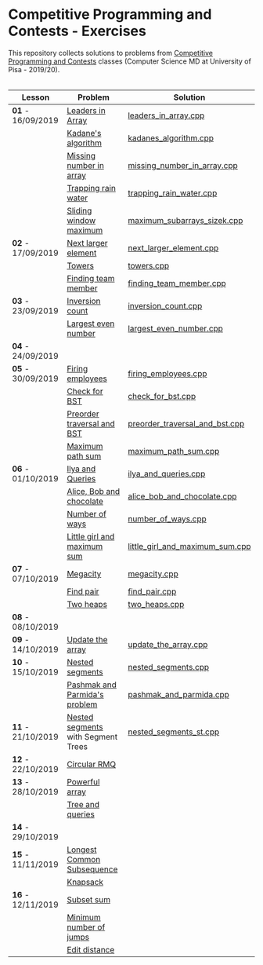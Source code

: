 # Competitive Programming and Contests - Exercises

This repository collects solutions to problems from [Competitive Programming and Contests](https://github.com/rossanoventurini/CompetitiveProgramming) classes (Computer Science MD at University of Pisa - 2019/20).
<br/><br/>

| Lesson | Problem | Solution |
| ------ | ------- | -------- |
| **01** - 16/09/2019 | [Leaders in Array](http://practice.geeksforgeeks.org/problems/leaders-in-an-array/0) | [leaders_in_array.cpp](https://github.com/lorenzovolpi/CPExercises/blob/master/source/lesson01/leaders_in_array/leaders_in_array.cpp) |
|        | [Kadane's algorithm](http://practice.geeksforgeeks.org/problems/kadanes-algorithm/0) | [kadanes_algorithm.cpp](http://practice.geeksforgeeks.org/problems/kadanes-algorithm/0) |
|        | [Missing number in array](http://practice.geeksforgeeks.org/problems/missing-number-in-array/0) | [missing_number_in_array.cpp](https://github.com/lorenzovolpi/CPExercises/blob/master/source/lesson01/missing_number_in_array/missing_number_in_array.cpp) |
|        | [Trapping rain water](http://practice.geeksforgeeks.org/problems/trapping-rain-water/0) | [trapping_rain_water.cpp](https://github.com/lorenzovolpi/CPExercises/blob/master/source/lesson01/trapping_rain_water/trapping_rain_water.cpp) |
|        | [Sliding window maximum](http://practice.geeksforgeeks.org/problems/maximum-of-all-subarrays-of-size-k/0) | [maximum_subarrays_sizek.cpp](https://github.com/lorenzovolpi/CPExercises/blob/master/source/lesson01/maximum_subarrays_sizek/maximum_subarrays_sizek.cpp) |
| **02** - 17/09/2019 | [Next larger element](http://practice.geeksforgeeks.org/problems/next-larger-element/0) | [next_larger_element.cpp](https://github.com/lorenzovolpi/CPExercises/blob/master/source/lesson02/next_larger_element/next_larger_element.cpp) |
|        | [Towers](http://codeforces.com/problemset/problem/37/A?locale=en) | [towers.cpp](https://github.com/lorenzovolpi/CPExercises/blob/master/source/lesson02/towers/towers.cpp) |
|        | [Finding team member](http://codeforces.com/problemset/problem/579/B?locale=en) | [finding_team_member.cpp](https://github.com/lorenzovolpi/CPExercises/blob/master/source/lesson02/finding_team_member/finding_team_member.cpp)
| **03** - 23/09/2019 | [Inversion count](http://www.spoj.com/problems/INVCNT/) | [inversion_count.cpp](https://github.com/lorenzovolpi/CPExercises/tree/master/source/lesson03/inversion_count/inversion_count.cpp) |
|        | [Largest even number](http://practice.geeksforgeeks.org/problems/largest-even-number/0) | [largest_even_number.cpp](https://github.com/lorenzovolpi/CPExercises/tree/master/source/lesson03/largest_even_number/largest_even_number.cpp) |
| **04** - 24/09/2019 |  |  |
| **05** - 30/09/2019 | [Firing employees](http://practice.geeksforgeeks.org/problems/firing-employees/0) | [firing_employees.cpp](https://github.com/lorenzovolpi/CPExercises/blob/master/source/lesson05/firing_employees/firing_employees.cpp) |
|        | [Check for BST](http://practice.geeksforgeeks.org/problems/check-for-bst/1) | [check_for_bst.cpp](https://github.com/lorenzovolpi/CPExercises/tree/master/source/lesson05/check_for_bst/check_for_bst.cpp) |
|        | [Preorder traversal and BST](http://practice.geeksforgeeks.org/problems/preorder-traversal-and-bst/0) | [preorder_traversal_and_bst.cpp](https://github.com/lorenzovolpi/CPExercises/tree/master/source/lesson05/preorder_traversal_and_bst/preorder_traversal_and_bst.cpp) |
|        | [Maximum path sum](http://practice.geeksforgeeks.org/problems/maximum-path-sum/1) | [maximum_path_sum.cpp](https://github.com/lorenzovolpi/CPExercises/blob/master/source/lesson05/maximum_path_sum/maximum_path_sum.cpp) |
| **06** - 01/10/2019| [Ilya and Queries](http://codeforces.com/problemset/problem/313/B?locale=en) | [ilya_and_queries.cpp](https://github.com/lorenzovolpi/CPExercises/blob/master/source/lesson06/ilya_and_queries/ilya_and_queries.cpp) |
|        | [Alice, Bob and chocolate](http://codeforces.com/problemset/problem/6/C?locale=en) | [alice_bob_and_chocolate.cpp](https://github.com/lorenzovolpi/CPExercises/blob/master/source/lesson06/alice_bob_and_chocolate/alice_bob_and_chocolate.cpp) |
|        | [Number of ways](http://codeforces.com/problemset/problem/466/C?locale=en) | [number_of_ways.cpp](https://github.com/lorenzovolpi/CPExercises/blob/master/source/lesson06/number_of_ways/number_of_ways.cpp) |
|        | [Little girl and maximum sum](http://codeforces.com/problemset/problem/276/C?locale=en) | [little_girl_and_maximum_sum.cpp](https://github.com/lorenzovolpi/CPExercises/blob/master/source/lesson06/little_girl_and_maximum_sum/little_girl_and_maximum_sum.cpp) |
| **07** - 07/10/2019 | [Megacity](http://codeforces.com/problemset/problem/424/B?locale=en) | [megacity.cpp](https://github.com/lorenzovolpi/CPExercises/blob/master/source/lesson07/megacity/megacity.cpp) |
|        | [Find pair](http://codeforces.com/problemset/problem/160/C?locale=en) | [find_pair.cpp](https://github.com/lorenzovolpi/CPExercises/blob/master/source/lesson07/find_pair/find_pair.cpp) |
|        | [Two heaps](http://codeforces.com/problemset/problem/353/B?locale=en) | [two_heaps.cpp](https://github.com/lorenzovolpi/CPExercises/blob/master/source/lesson07/two_heaps/two_heaps.cpp) |
| **08** - 08/10/2019 |  |  |
| **09** - 14/10/2019 | [Update the array](http://www.spoj.com/problems/UPDATEIT/) | [update_the_array.cpp](https://github.com/lorenzovolpi/CPExercises/blob/master/source/lesson09/update_the_array/update_the_array.cpp) |
| **10** - 15/10/2019 | [Nested segments](http://codeforces.com/problemset/problem/652/D?locale=en) | [nested_segments.cpp](https://github.com/lorenzovolpi/CPExercises/blob/master/source/lesson10/nested_segments/nested_segments.cpp) |
|        | [Pashmak and Parmida's problem](http://codeforces.com/problemset/problem/459/D?locale=en) | [pashmak_and_parmida.cpp](https://github.com/lorenzovolpi/CPExercises/blob/master/source/lesson10/pashmak_and_parmida/pashmak_and_parmida.cpp) |
| **11** - 21/10/2019 | [Nested segments](http://codeforces.com/problemset/problem/652/D?locale=en) <br/>with Segment Trees | [nested_segments_st.cpp](https://github.com/lorenzovolpi/CPExercises/blob/master/source/lesson11/nested_segments_st/nested_segments_st.cpp) |
| **12** - 22/10/2019 | [Circular RMQ](http://codeforces.com/problemset/problem/52/C) |  |
| **13** - 28/10/2019 | [Powerful array](http://codeforces.com/contest/86/problem/D) |  |
|        | [Tree and queries](http://codeforces.com/contest/375/problem/D) |  |
| **14** - 29/10/2019 |  |  |
| **15** - 11/11/2019 | [Longest Common Subsequence](https://practice.geeksforgeeks.org/problems/longest-common-subsequence/0) |  |
|        | [Knapsack](https://www.spoj.com/problems/KNAPSACK/) |  |
| **16** - 12/11/2019 | [Subset sum](https://practice.geeksforgeeks.org/problems/subset-sum-problem/0) |  |
|        | [Minimum number of jumps](https://practice.geeksforgeeks.org/problems/minimum-number-of-jumps/0) |  |
|        | [Edit distance](https://practice.geeksforgeeks.org/problems/edit-distance/0) |  |
